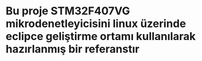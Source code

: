# Bu proje STM32F407VG mikrodenetleyicisini linux üzerinde eclipce geliştirme ortamı kullanılarak hazırlanmış bir referanstır
